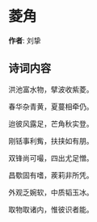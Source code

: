 # 菱角

**作者**: 刘挚

## 诗词内容

洪池富水物，擘波收紫菱。

春华杂青黄，夏蔓相牵仍。

迨彼风露足，芒角秋实登。

刚铦事利觜，扶挟如有朋。

双锋尚可嘬，四出尤足憎。

昌歜固有嗜，蒺莉非所凭。

外观乏婉软，中质韬玉冰。

取物取诸内，惟彼识者能。


